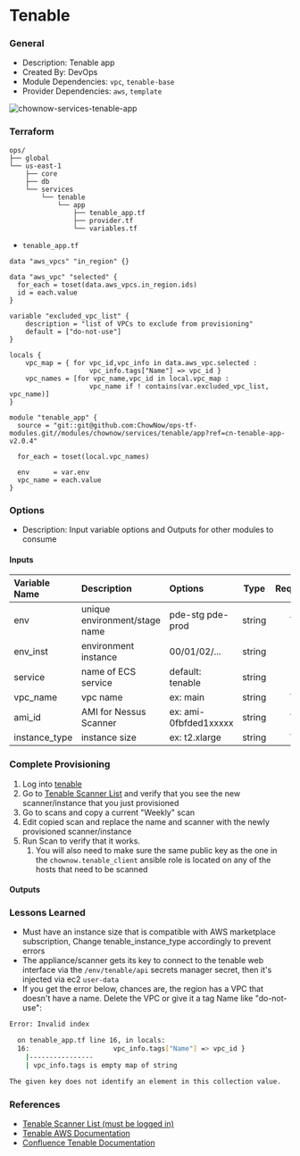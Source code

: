 # Tenable

### General

* Description: Tenable app
* Created By: DevOps
* Module Dependencies: `vpc`, `tenable-base`
* Provider Dependencies: `aws`, `template`

![chownow-services-tenable-app](https://github.com/ChowNow/ops-tf-modules/workflows/chownow-services-tenable-app/badge.svg)

### Terraform

```hcl
ops/
├── global
└── us-east-1
    ├── core
    ├── db
    └── services
        └── tenable
            └── app
                ├── tenable_app.tf
                ├── provider.tf
                └── variables.tf
```

* `tenable_app.tf`

```hcl
data "aws_vpcs" "in_region" {}

data "aws_vpc" "selected" {
  for_each = toset(data.aws_vpcs.in_region.ids)
  id = each.value
}

variable "excluded_vpc_list" {
    description = "list of VPCs to exclude from provisioning"
    default = ["do-not-use"]
}

locals {
    vpc_map = { for vpc_id,vpc_info in data.aws_vpc.selected :
                    vpc_info.tags["Name"] => vpc_id }
    vpc_names = [for vpc_name,vpc_id in local.vpc_map :
                    vpc_name if ! contains(var.excluded_vpc_list, vpc_name)]
}

module "tenable_app" {
  source = "git::git@github.com:ChowNow/ops-tf-modules.git//modules/chownow/services/tenable/app?ref=cn-tenable-app-v2.0.4"

  for_each = toset(local.vpc_names)

  env      = var.env
  vpc_name = each.value
}
```



### Options

* Description: Input variable options and Outputs for other modules to consume

#### Inputs

| Variable Name   | Description                   | Options               |  Type  | Required? | Notes |
| :-------------- | :---------------------------- | :-------------------- | :----: | :-------: | :---- |
| env             | unique environment/stage name | pde-stg pde-prod      | string |    Yes    | N/A   |
| env_inst        | environment instance          | 00/01/02/...          | string |    No     | N/A   |
| service         | name of ECS service           | default: tenable      | string |    No     | N/A   |
| vpc_name        | vpc name                      | ex: main              | string |    Yes    | N/A   |
| ami_id          | AMI for Nessus Scanner        | ex: ami-0fbfded1xxxxx | string |    Yes    | N/A   |
| instance_type   | instance size                 | ex: t2.xlarge         | string |    Yes    | N/A   |


### Complete Provisioning
1. Log into [tenable](https://cloud.tenable.com/#/)
2. Go to [Tenable Scanner List](https://cloud.tenable.com/tio/app.html#/settings/sensors/nessus/scanners-list) and verify that you see the new scanner/instance that you just provisioned
3. Go to scans and copy a current "Weekly" scan
4. Edit copied scan and replace the name and scanner with the newly provisioned scanner/instance
5. Run Scan to verify that it works.
   1. You will also need to make sure the same public key as the one in the `chownow.tenable_client` ansible role is located on any of the hosts that need to be scanned

#### Outputs


### Lessons Learned

* Must have an instance size that is compatible with AWS marketplace subscription, Change tenable_instance_type accordingly to prevent errors
* The appliance/scanner gets its key to connect to the tenable web interface via the `/env/tenable/api` secrets manager secret, then it's injected via ec2 `user-data`
* If you get the error below, chances are, the region has a VPC that doesn't have a name. Delete the VPC or give it a tag Name like "do-not-use":

```bash
Error: Invalid index

  on tenable_app.tf line 16, in locals:
  16:                     vpc_info.tags["Name"] => vpc_id }
    |----------------
    | vpc_info.tags is empty map of string

The given key does not identify an element in this collection value.
```



### References

* [Tenable Scanner List (must be logged in)](https://cloud.tenable.com/tio/app.html#/settings/sensors/nessus/scanners-list)
* [Tenable AWS Documentation](https://docs.tenable.com/integrations/AWS/Content/Welcome.htm)
* [Confluence Tenable Documentation](https://chownow.atlassian.net/wiki/spaces/CE/pages/564920384/Tenable+Vulnerability+Management#TenableVulnerabilityManagement-AWS.1)
